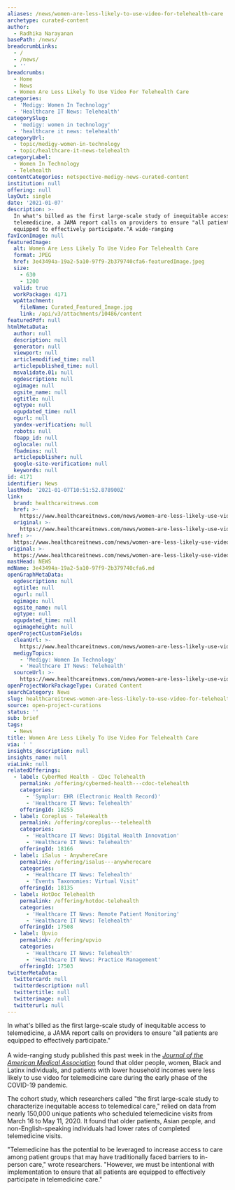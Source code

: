 ```yaml
---
aliases: /news/women-are-less-likely-to-use-video-for-telehealth-care
archetype: curated-content
author:
  - Radhika Narayanan
basePath: /news/
breadcrumbLinks:
  - /
  - /news/
  - ''
breadcrumbs:
  - Home
  - News
  - Women Are Less Likely To Use Video For Telehealth Care
categories:
  - 'Medigy: Women In Technology'
  - 'Healthcare IT News: Telehealth'
categorySlug:
  - 'medigy: women in technology'
  - 'healthcare it news: telehealth'
categoryUrl:
  - topic/medigy-women-in-technology
  - topic/healthcare-it-news-telehealth
categoryLabel:
  - Women In Technology
  - Telehealth
contentCategories: netspective-medigy-news-curated-content
institution: null
offering: null
layOut: single
date: '2021-01-07'
description: >-
  In what's billed as the first large-scale study of inequitable access to
  telemedicine, a JAMA report calls on providers to ensure "all patients are
  equipped to effectively participate."A wide-ranging 
favIconImage: null
featuredImage:
  alt: Women Are Less Likely To Use Video For Telehealth Care
  format: JPEG
  href: 3e43494a-19a2-5a10-97f9-2b379740cfa6-featuredImage.jpeg
  size:
    - 630
    - 1200
  valid: true
  workPackage: 4171
  wpAttachment:
    fileName: Curated_Featured_Image.jpg
    link: /api/v3/attachments/10486/content
featuredPdf: null
htmlMetaData:
  author: null
  description: null
  generator: null
  viewport: null
  articlemodified_time: null
  articlepublished_time: null
  msvalidate.01: null
  ogdescription: null
  ogimage: null
  ogsite_name: null
  ogtitle: null
  ogtype: null
  ogupdated_time: null
  ogurl: null
  yandex-verification: null
  robots: null
  fbapp_id: null
  oglocale: null
  fbadmins: null
  articlepublisher: null
  google-site-verification: null
  keywords: null
id: 4171
identifier: News
lastMod: '2021-01-07T10:51:52.878900Z'
link:
  brand: healthcareitnews.com
  href: >-
    https://www.healthcareitnews.com/news/women-are-less-likely-use-video-telehealth-care
  original: >-
    https://www.healthcareitnews.com/news/women-are-less-likely-use-video-telehealth-care
href: >-
  https://www.healthcareitnews.com/news/women-are-less-likely-use-video-telehealth-care
original: >-
  https://www.healthcareitnews.com/news/women-are-less-likely-use-video-telehealth-care
mastHead: NEWS
mdName: 3e43494a-19a2-5a10-97f9-2b379740cfa6.md
openGraphMetaData:
  ogdescription: null
  ogtitle: null
  ogurl: null
  ogimage: null
  ogsite_name: null
  ogtype: null
  ogupdated_time: null
  ogimageheight: null
openProjectCustomFields:
  cleanUrl: >-
    https://www.healthcareitnews.com/news/women-are-less-likely-use-video-telehealth-care
  medigyTopics:
    - 'Medigy: Women In Technology'
    - 'Healthcare IT News: Telehealth'
  sourceUrl: >-
    https://www.healthcareitnews.com/news/women-are-less-likely-use-video-telehealth-care
openProjectWorkPackageType: Curated Content
searchCategory: News
slug: healthcareitnews-women-are-less-likely-to-use-video-for-telehealth-care
source: open-project-curations
status: ''
sub: brief
tags:
  - News
title: Women Are Less Likely To Use Video For Telehealth Care
via: ' '
insights_description: null
insights_name: null
viaLink: null
relatedOfferings:
  - label: CyberMed Health - CDoc Telehealth
    permalink: /offering/cybermed-health---cdoc-telehealth
    categories:
      - 'Symplur: EHR (Electronic Health Record)'
      - 'Healthcare IT News: Telehealth'
    offeringId: 18255
  - label: Coreplus - TeleHealth
    permalink: /offering/coreplus---telehealth
    categories:
      - 'Healthcare IT News: Digital Health Innovation'
      - 'Healthcare IT News: Telehealth'
    offeringId: 18166
  - label: iSalus - AnywhereCare
    permalink: /offering/isalus---anywherecare
    categories:
      - 'Healthcare IT News: Telehealth'
      - 'Events Taxonomies: Virtual Visit'
    offeringId: 18135
  - label: HotDoc Telehealth
    permalink: /offering/hotdoc-telehealth
    categories:
      - 'Healthcare IT News: Remote Patient Monitoring'
      - 'Healthcare IT News: Telehealth'
    offeringId: 17508
  - label: Upvio
    permalink: /offering/upvio
    categories:
      - 'Healthcare IT News: Telehealth'
      - 'Healthcare IT News: Practice Management'
    offeringId: 17503
twitterMetaData:
  twittercard: null
  twitterdescription: null
  twittertitle: null
  twitterimage: null
  twitterurl: null
---
```

<p>In what's billed as the first large-scale study of inequitable access to telemedicine, a JAMA report calls on providers to ensure "all patients are equipped to effectively participate."<br><br>A wide-ranging study published this past week in the <a href="https://jamanetwork.com/journals/jamanetworkopen/fullarticle/2774488"><i>Journal of the American Medical Association</i></a> found that older people, women, Black and Latinx individuals, and patients with lower household incomes were less likely to use video for telemedicine care during the early phase of the COVID-19 pandemic. &nbsp;</p><p>The cohort study, which researchers called "the first large-scale study to characterize inequitable access to telemedical care," relied on data from nearly 150,000 unique patients who scheduled telemedicine visits from March 16 to May 11, 2020. It found that older patients, Asian people, and non-English-speaking individuals had lower rates of completed telemedicine visits. &nbsp;</p><p>"Telemedicine has the potential to be leveraged to increase access to care among patient groups that may have traditionally faced barriers to in-person care," wrote researchers. "However, we must be intentional with implementation to ensure that all patients are equipped to effectively participate in telemedicine care." &nbsp;</p>